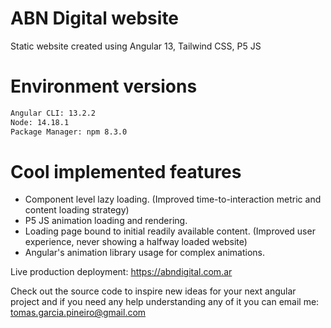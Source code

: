 # ABN Digital website
Static website created using Angular 13, Tailwind CSS, P5 JS

# Environment versions
```sh
Angular CLI: 13.2.2
Node: 14.18.1
Package Manager: npm 8.3.0
```

# Cool implemented features
- Component level lazy loading. (Improved time-to-interaction metric and content loading strategy)
- P5 JS animation loading and rendering. 
- Loading page bound to initial readily available content. (Improved user experience, never showing a halfway loaded website) 
- Angular's animation library usage for complex animations.

Live production deployment: https://abndigital.com.ar

Check out the source code to inspire new ideas for your next angular project and if you need any help understanding any of it you can email me: tomas.garcia.pineiro@gmail.com
